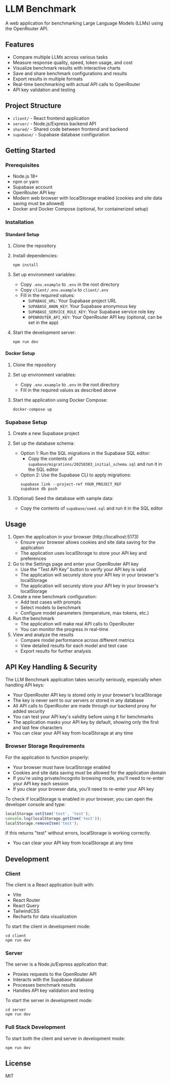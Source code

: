 # LLM Benchmark

A web application for benchmarking Large Language Models (LLMs) using the OpenRouter API.

## Features

- Compare multiple LLMs across various tasks
- Measure response quality, speed, token usage, and cost
- Visualize benchmark results with interactive charts
- Save and share benchmark configurations and results
- Export results in multiple formats
- Real-time benchmarking with actual API calls to OpenRouter
- API key validation and testing

## Project Structure

- `client/` - React frontend application
- `server/` - Node.js/Express backend API
- `shared/` - Shared code between frontend and backend
- `supabase/` - Supabase database configuration

## Getting Started

### Prerequisites

- Node.js 18+
- npm or yarn
- Supabase account
- OpenRouter API key
- Modern web browser with localStorage enabled (cookies and site data saving must be allowed)
- Docker and Docker Compose (optional, for containerized setup)

### Installation

#### Standard Setup

1. Clone the repository
2. Install dependencies:
   ```
   npm install
   ```
3. Set up environment variables:
   - Copy `.env.example` to `.env` in the root directory
   - Copy `client/.env.example` to `client/.env`
   - Fill in the required values:
     - `SUPABASE_URL`: Your Supabase project URL
     - `SUPABASE_ANON_KEY`: Your Supabase anonymous key
     - `SUPABASE_SERVICE_ROLE_KEY`: Your Supabase service role key
     - `OPENROUTER_API_KEY`: Your OpenRouter API key (optional, can be set in the app)

4. Start the development server:
   ```
   npm run dev
   ```

#### Docker Setup

1. Clone the repository
2. Set up environment variables:
   - Copy `.env.example` to `.env` in the root directory
   - Fill in the required values as described above

3. Start the application using Docker Compose:
   ```
   docker-compose up
   ```

### Supabase Setup

1. Create a new Supabase project
2. Set up the database schema:
   - Option 1: Run the SQL migrations in the Supabase SQL editor:
     - Copy the contents of `supabase/migrations/20250303_initial_schema.sql` and run it in the SQL editor
   - Option 2: Use the Supabase CLI to apply migrations:
     ```
     supabase link --project-ref YOUR_PROJECT_REF
     supabase db push
     ```

3. (Optional) Seed the database with sample data:
   - Copy the contents of `supabase/seed.sql` and run it in the SQL editor
## Usage

1. Open the application in your browser (http://localhost:5173)
   - Ensure your browser allows cookies and site data saving for the application
   - The application uses localStorage to store your API key and preferences
2. Go to the Settings page and enter your OpenRouter API key
   - Use the "Test API Key" button to verify your API key is valid
   - The application will securely store your API key in your browser's localStorage
   - The application will securely store your API key in your browser's localStorage
3. Create a new benchmark configuration:
   - Add test cases with prompts
   - Select models to benchmark
   - Configure model parameters (temperature, max tokens, etc.)
4. Run the benchmark
   - The application will make real API calls to OpenRouter
   - You can monitor the progress in real-time
5. View and analyze the results
   - Compare model performance across different metrics
   - View detailed results for each model and test case
   - Export results for further analysis
## API Key Handling & Security

The LLM Benchmark application takes security seriously, especially when handling API keys:

- Your OpenRouter API key is stored only in your browser's localStorage
- The key is never sent to our servers or stored in any database
- All API calls to OpenRouter are made through our backend proxy for added security
- You can test your API key's validity before using it for benchmarks
- The application masks your API key by default, showing only the first and last few characters
- You can clear your API key from localStorage at any time

### Browser Storage Requirements

For the application to function properly:

- Your browser must have localStorage enabled
- Cookies and site data saving must be allowed for the application domain
- If you're using private/incognito browsing mode, you'll need to re-enter your API key each session
- If you clear your browser data, you'll need to re-enter your API key

To check if localStorage is enabled in your browser, you can open the developer console and type:
```javascript
localStorage.setItem('test', 'test');
console.log(localStorage.getItem('test'));
localStorage.removeItem('test');
```

If this returns "test" without errors, localStorage is working correctly.
- You can clear your API key from localStorage at any time

## Development

### Client

The client is a React application built with:
- Vite
- React Router
- React Query
- TailwindCSS
- Recharts for data visualization

To start the client in development mode:
```
cd client
npm run dev
```

### Server

The server is a Node.js/Express application that:
- Proxies requests to the OpenRouter API
- Interacts with the Supabase database
- Processes benchmark results
- Handles API key validation and testing

To start the server in development mode:
```
cd server
npm run dev
```

### Full Stack Development

To start both the client and server in development mode:
```
npm run dev
```

## License

MIT
